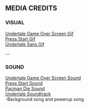 ## MEDIA CREDITS

### VISUAL
[Undertale Game Over Screen Gif](https://gfycat.com/farflunggrayargentinehornedfrog-undertale)  
[Press Start Gif](https://www.pinterest.cl/pin/669769775824220361/)  
[Undertale Sans Gif](https://tenor.com/view/sans-undertale-gif-5580361)  

--

### SOUND
[Undertale Game Over Screen Sound](https://www.youtube.com/watch?v=6S21ZSsC21U)  
[Press Start Sound](https://www.youtube.com/watch?v=X-aU6-cSRdA)  
[Pacman Die Sound](https://www.youtube.com/watch?v=UFpKjzRY9dk&list=PLyFzKHohHt6Rko-hleqsoMKqzIYg4CzSr&index=2)  
[Undertale Soundtrack](https://www.youtube.com/watch?v=wDgQdr8ZkTw)  
-Background song and powerup song
